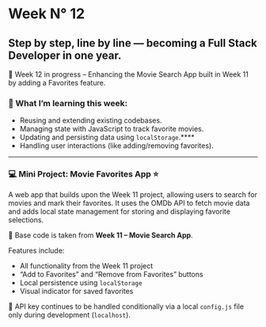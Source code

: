 # Week N° 12

## Step by step, line by line — becoming a Full Stack Developer in one year.

📅 Week 12 in progress – Enhancing the Movie Search App built in Week 11 by adding a Favorites feature.

### 🧠 What I’m learning this week:

- Reusing and extending existing codebases.
- Managing state with JavaScript to track favorite movies.
- Updating and persisting data using `localStorage`.****
- Handling user interactions (like adding/removing favorites).

---
### 💻 Mini Project: Movie Favorites App ⭐️

A web app that builds upon the Week 11 project, allowing users to search for movies and mark their favorites. It uses the OMDb API to fetch movie data and adds local state management for storing and displaying favorite selections.

🔁 Base code is taken from **Week 11 – Movie Search App**.

Features include:

- All functionality from the Week 11 project  
- “Add to Favorites” and “Remove from Favorites” buttons  
- Local persistence using `localStorage`  
- Visual indicator for saved favorites

🔑 API key continues to be handled conditionally via a local `config.js` file only during development (`localhost`).